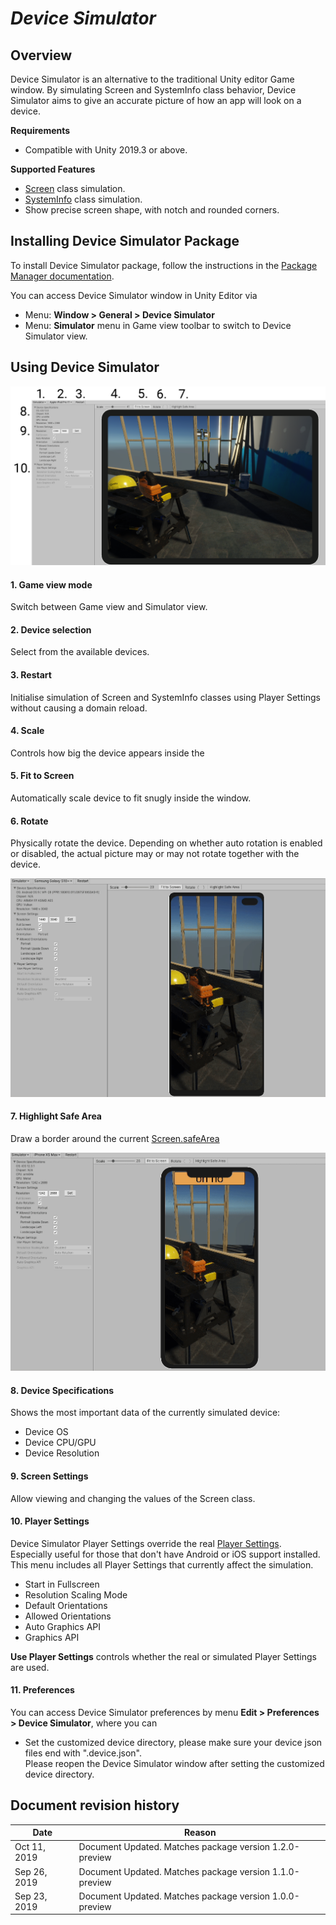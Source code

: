 # **_Device Simulator_**

## **Overview**

Device Simulator is an alternative to the traditional Unity editor Game window. By simulating Screen and SystemInfo class behavior, Device Simulator aims to give an accurate picture of how an app will look on a device.

**Requirements**
- Compatible with Unity 2019.3 or above.

**Supported Features**
- [Screen](https://docs.unity3d.com/ScriptReference/Screen.html) class simulation.
- [SystemInfo](https://docs.unity3d.com/ScriptReference/30_search.html?q=systeminto) class simulation.
- Show precise screen shape, with notch and rounded corners.

## **Installing Device Simulator Package**
To install Device Simulator package, follow the instructions in the [Package Manager documentation](https://docs.unity3d.com/Packages/com.unity.package-manager-ui@latest/index.html).

You can access Device Simulator window in Unity Editor via
- Menu: **Window \> General \> Device Simulator**
- Menu: **Simulator** menu in Game view toolbar to switch to Device Simulator view.

## **Using Device Simulator**

![Device Simulator window](images/WindowParts.png)

#### 1. Game view mode
Switch between Game view and Simulator view.

#### 2. Device selection
Select from the available devices.

#### 3. Restart
Initialise simulation of Screen and SystemInfo classes using Player Settings without causing a domain reload.

#### 4. Scale
Controls how big the device appears inside the

#### 5. Fit to Screen
Automatically scale device to fit snugly inside the window.

#### 6. Rotate
Physically rotate the device. Depending on whether auto rotation is enabled or disabled, the actual picture may or may not rotate together with the device.

![Highlight Safe Area](images/DeviceRotation.gif)

#### 7. Highlight Safe Area
Draw a border around the current [Screen.safeArea](https://docs.unity3d.com/ScriptReference/Screen-safeArea.html)

![Highlight Safe Area](images/HighlightSafeArea.gif)

#### 8. Device Specifications
Shows the most important data of the currently simulated device:
- Device OS
- Device CPU/GPU
- Device Resolution

#### 9. Screen Settings
Allow viewing and changing the values of the Screen class.

#### 10. Player Settings
Device Simulator Player Settings override the real [Player Settings](https://docs.unity3d.com/2019.3/Documentation/Manual/class-PlayerSettings.html). Especially useful for those that don't have Android or iOS support installed. This menu includes all Player Settings that currently affect the simulation.
- Start in Fullscreen
- Resolution Scaling Mode
- Default Orientations
- Allowed Orientations
- Auto Graphics API
- Graphics API

**Use Player Settings** controls whether the real or simulated Player Settings are used.

#### 11. Preferences
You can access Device Simulator preferences by menu **Edit \> Preferences \> Device Simulator**, where you can
- Set the customized device directory, please make sure your device json files end with ".device.json".  
  Please reopen the Device Simulator window after setting the customized device directory.

## Document revision history
|Date|Reason|
|---|---|
|Oct 11, 2019|Document Updated. Matches package version 1.2.0-preview|
|Sep 26, 2019|Document Updated. Matches package version 1.1.0-preview|
|Sep 23, 2019|Document Updated. Matches package version 1.0.0-preview|

